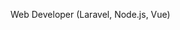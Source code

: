 Web Developer (Laravel, Node.js, Vue)

<!---
bimawib/bimawib is a ✨ special ✨ repository because its `README.md` (this file) appears on your GitHub profile.
You can click the Preview link to take a look at your changes.
--->
